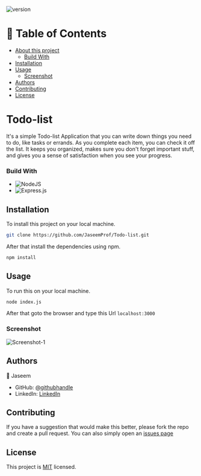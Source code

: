 ![version](https://img.shields.io/badge/Version-1.0.0-blue)
# 📗 Table of Contents
- [About this project](#todo-list)
  - [Build With](#build-with)
- [Installation](#installation)
- [Usage](#usage)
  - [Screenshot](#screenshot)
- [Authors](#authors)
- [Contributing](#contributing)
- [License](#license)

# Todo-list
It's a simple Todo-list Application that you can write down things you need to do, like tasks or errands. As you complete each item, you can check it off the list. It keeps you organized, makes sure you don't forget important stuff, and gives you a sense of satisfaction when you see your progress.

### Build With

* ![NodeJS](https://img.shields.io/badge/node.js-6DA55F?style=for-the-badge&logo=node.js&logoColor=white)
* ![Express.js](https://img.shields.io/badge/express.js-%23404d59.svg?style=for-the-badge&logo=express&logoColor=%2361DAFB)

## Installation
To install this project on your local machine.
```bash
git clone https://github.com/JaseemProf/Todo-list.git
```
After that install the dependencies using npm.

```bash
npm install
```

## Usage 
To run this on your local machine.
```bash
node index.js
```
After that goto the browser and type this Url ``localhost:3000``

### Screenshot
![Screenshot-1](https://github.com/JaseemProf/Todo-list/assets/114237407/1c97393c-40fb-4380-9cf8-2ba3a9189135)

## Authors
👤 Jaseem

- GitHub: [@githubhandle](https://github.com/JaseemProf)
- LinkedIn: [LinkedIn](www.linkedin.com/in/jaseemprof)

## Contributing
If you have a suggestion that would make this better, please fork the repo and create a pull request. You can also simply open an [issues page](https://github.com/JaseemProf/Todo-list/issues) 

## License
This project is [MIT](./LICENSE) licensed.
